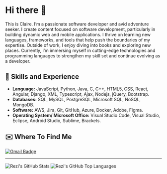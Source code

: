 # Hi there 👋
This is Claire. I’m a passionate software developer and avid adventure seeker. I create content focused on software development, particularly in building dynamic web and mobile applications. I thrive on learning new languages, frameworks, and tools that help push the boundaries of my expertise. Outside of work, I enjoy diving into books and exploring new places. Currently, I’m immersing myself in cutting-edge technologies and programming languages to strengthen my skill set and continue evolving as a developer.

## 🦾 Skills and Experience
* **Language:** JavaScript, Python, Java, C, C++, HTML5, CSS, React, Angular, Django, XML, Typescript, Ajax, Nodejs, jQuery, Bootstrap. 
* **Databases:** SQL, MySQL, PostgreSQL, Microsoft SQL, NoSQL, MongoDB. 
* **Software:** AWS, Jira, Git, GitHub, Azure, Docker, Adobe, Figma.
* **Operating System/ Microsoft Office:** Visual Studio Code, Visual Studio, Eclipse, Android Studio, Sublime, Brackets.

## ✉️ Where To Find Me
[![Gmail Badge](https://img.shields.io/badge/Gmail-%2312100E.svg?style=for-the-badge&logo=gmail&logoColor=white&link=mailto:claire.rsulaiman@gmail.com)](mailto:claire.rsulaiman@gmail.com)

---
<img align="center" alt="Rezi's GitHub Stats" src="https://github-readme-stats.vercel.app/api?username=rezi410&show_icons=true&theme=gotham" />

<img align="center" alt="Rezi's GitHub Top Languages" src="https://github-readme-stats.vercel.app/api/top-langs/?username=Rezi&show_icons=true&theme=gotham" />
